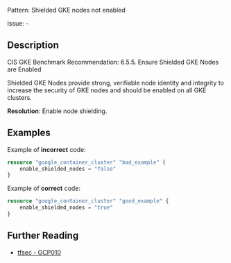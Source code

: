 Pattern: Shielded GKE nodes not enabled

Issue: -

## Description

CIS GKE Benchmark Recommendation: 6.5.5. Ensure Shielded GKE Nodes are Enabled

Shielded GKE Nodes provide strong, verifiable node identity and integrity to increase the security of GKE nodes and should be enabled on all GKE clusters.

**Resolution**: Enable node shielding.

## Examples

Example of **incorrect** code:

```terraform
resource "google_container_cluster" "bad_example" {
	enable_shielded_nodes = "false"
}
```

Example of **correct** code:

```terraform
resource "google_container_cluster" "good_example" {
	enable_shielded_nodes = "true"
}
```

## Further Reading

* [tfsec - GCP010](https://tfsec.dev/docs/aws/GCP010/)